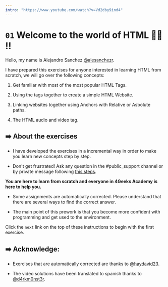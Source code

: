 ```yaml
---
intro: "https://www.youtube.com/watch?v=Vd2dby9ind4"
---
```

# `01` Welcome to the world of HTML 👩‍💻 !!

Hello, my name is Alejandro Sanchez [@alesanchezr](https://twitter.com/alesanchezr).

I have prepared this exercises for anyone interested in learning HTML from scratch, we will go over the following concepts:

1. Get familiar with most of the most popular HTML Tags.

2. Using the tags together to create a simple HTML Website.

3. Linking websites together using Anchors with Relative or Asbolute paths.

4. The HTML audio and video tag.

## ➡️ About the exercises

- I have developed the exercises in a incremental way in order to make you learn new concepts step by step. 

- Don't get frustrated! Ask any question in the #public_support channel or by private message following [this steps](https://content.breatheco.de/es/how-to/ask). 

**You are here to learn from scratch and everyone in 4Geeks Academy is here to help you.**


- Some assignments are automatically corrected. Please understand that there are several ways to find the correct answer. 

- The main point of this prework is that you become more confident with programming and get used to the environment.

Click the `next` link on the top of these instructions to begin with the first exercise.

## ➡️ Acknowledge:

- Exercises that are automatically corrected are thanks to [@haydavid23](https://github.com/haydavid23).

- The video solutions have been translated to spanish thanks to [@d4rkm0nst3r](https://github.com/d4rkm0nst3r).
